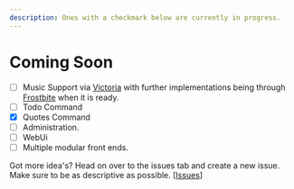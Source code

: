 ```yaml
---
description: Ones with a checkmark below are currently in progress.
---
```


# Coming Soon

* [ ] Music Support via [Victoria](https://github.com/Yucked/Victoria) with further implementations being through [Frostbite](https://github.com/Yucked/Frostbyte) when it is ready.
* [ ] Todo Command
* [x] Quotes Command
* [ ] Administration.
* [ ] WebUi
* [ ] Multiple modular front ends.

Got more idea's? Head on over to the issues tab and create a new issue. Make sure to be as descriptive as possible. \[[Issues](https://github.com/DraxCodes/DisukuBot/issues)\]

